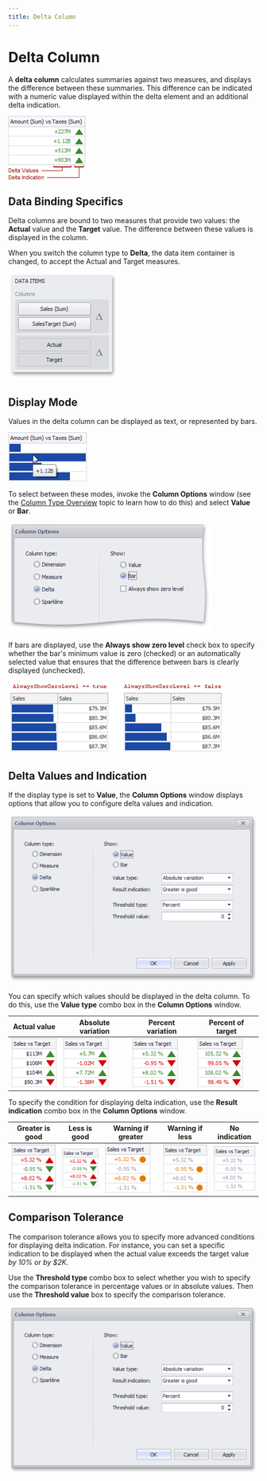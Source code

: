 ```yaml
---
title: Delta Column
---
```

# Delta Column
A **delta column** calculates summaries against two measures, and displays the difference between these summaries. This difference can be indicated with a numeric value displayed within the delta element and an additional delta indication.

![Grid_DeltaColumn](../../../../../images/img19228.png)

## Data Binding Specifics
Delta columns are bound to two measures that provide two values: the **Actual** value and the **Target** value. The difference between these values is displayed in the column.

When you switch the column type to **Delta**, the data item container is changed, to accept the Actual and Target measures.

![Grid_ColumnTypes_DeltaColumns_DataBinding](../../../../../images/img19680.png)

## Display Mode
Values in the delta column can be displayed as text, or represented by bars.

![Grid_DeltaColumn_Bars](../../../../../images/img19229.png)

To select between these modes, invoke the **Column Options** window (see the [Column Type Overview](column-type-overview.md) topic to learn how to do this) and select **Value** or **Bar**.

![Grid_ColumnTypes_DeltaColumn_Options_Bar](../../../../../images/img19678.png)

If bars are displayed, use the **Always show zero level** check box to specify whether the bar's minimum value is zero (checked) or an automatically selected value that ensures that the difference between bars is clearly displayed (unchecked).

![Grid_ColumnTypes_AlwaysShowZeroLevel](../../../../../images/img20131.png)

## Delta Values and Indication
If the display type is set to **Value**, the **Column Options** window displays options that allow you to configure delta values and indication.

![Grid_ColumnTypes_DeltaColumn_Options_Value](../../../../../images/img19679.png)

You can specify which values should be displayed in the delta column. To do this, use the **Value type** combo box in the **Column Options** window.

| Actual value | Absolute variation | Percent variation | Percent of target |
|---|---|---|---|
| ![Grid_Delta_Values_ActualValue](../../../../../images/img20117.png) | ![Grid_Delta_Values_AbsoluteVariation](../../../../../images/img20116.png) | ![Grid_Delta_Values_PercentVariation](../../../../../images/img20119.png) | ![Grid_Delta_Values_PercentOfTarget](../../../../../images/img20118.png) |

To specify the condition for displaying delta indication, use the **Result indication** combo box in the **Column Options** window.

| Greater is good | Less is good | Warning if greater | Warning if less | No indication |
|---|---|---|---|---|
| ![Grid_Delta_Indication_LessIsGood](../../../../../images/img20112.png) | ![Grid_Delta_Indication_LessIsGood](../../../../../images/img20112.png) | ![Grid_Delta_Indication_WarningIfGreater](../../../../../images/img20114.png) | ![Grid_Delta_Indication_WarningIfLess](../../../../../images/img20115.png) | ![Grid_Delta_Indication_NoIndication](../../../../../images/img20113.png) |

## <a name="comparisontolerance"/>Comparison Tolerance
The comparison tolerance allows you to specify more advanced conditions for displaying delta indication. For instance, you can set a specific indication to be displayed when the actual value exceeds the target value _by 10%_ or _by $2K_.

Use the **Threshold type** combo box to select whether you wish to specify the comparison tolerance in percentage values or in absolute values. Then use the **Threshold value** box to specify the comparison tolerance.

![Grid_ColumnTypes_DeltaColumn_Options_Value](../../../../../images/img19679.png)